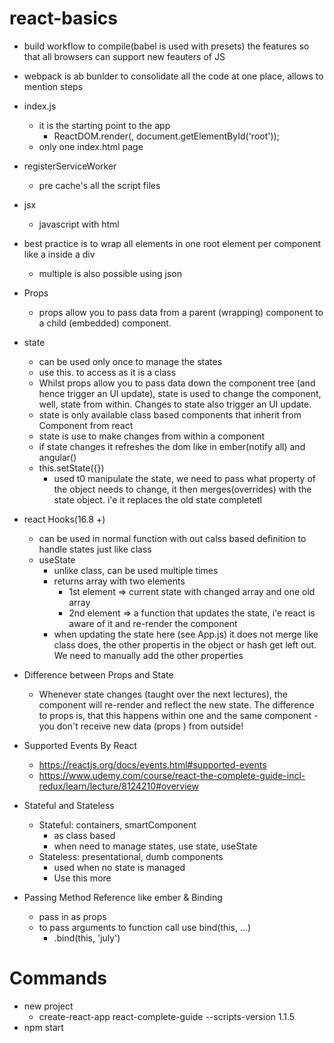# react-basics
  * build workflow to compile(babel is used with presets) the features so that all browsers can support new feauters of JS
  * webpack is ab bunlder to consolidate all the code at one place, allows to mention steps
  
  * index.js
    * it is the starting point to the app
      * ReactDOM.render(<App />, document.getElementById('root'));
    * only one index.html page  
  * registerServiceWorker
    * pre cache's all the script files

  * jsx
    * javascript with html  

  * best practice is to wrap all elements in one root element per component like a inside a div
    * multiple is also possible using json  

  * Props
    * props allow you to pass data from a parent (wrapping) component to a child (embedded) component.

  * state
    * can be used only once to manage the states
    * use this. to access as it is a class
    * Whilst props allow you to pass data down the component tree (and hence trigger an UI update), state is used to change the      component, well, state from within. Changes to state also trigger an UI update.
    * state is only available class based components that inherit from  Component from react 
    * state is use to make changes from within a component
    * if state changes it refreshes the dom like in ember(notify all) and angular() 
    * this.setState({})
      * used t0 manipulate the state, we need to pass what property of the object needs to change, it then merges(overrides) with    the state object. i'e it replaces the old state completetl

  * react Hooks(16.8 +)
    * can be used in normal function with out calss based definition to handle states just like class
    * useState
      * unlike class, can be used multiple times 
      * returns array with two elements
        * 1st element => current state with changed array and one old array
        * 2nd element => a function that updates the state, i'e react is aware of it and re-render the component
      * when updating the state here (see App.js) it does not merge like class does, the other propertis in the object or hash
        get left out. We need to manually add the other properties  

  * Difference between Props and State
    * Whenever state  changes (taught over the next lectures), the component will re-render and reflect the new state. The           difference to props  is, that this happens within one and the same component - you don't receive new data (props ) from        outside!  

  * Supported Events By React
    * https://reactjs.org/docs/events.html#supported-events
    * https://www.udemy.com/course/react-the-complete-guide-incl-redux/learn/lecture/8124210#overview  

  * Stateful and Stateless
    * Stateful: containers, smartComponent
      * as class based  
      * when need to manage states, use state, useState
    * Stateless: presentational, dumb components
      * used when no state is managed
      * Use this more

  * Passing Method Reference like ember & Binding
    * pass in as props  
    * to pass arguments to function call use bind(this, ...)  
      * .bind(this, 'july')

# Commands
  * new project 
    * create-react-app react-complete-guide --scripts-version 1.1.5
  * npm start  